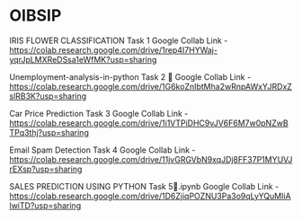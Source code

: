 # OIBSIP

IRIS FLOWER CLASSIFICATION Task 1
Google Collab Link - https://colab.research.google.com/drive/1rep4I7HYWaj-yqrJpLMXReDSsa1eWfMK?usp=sharing

Unemployment-analysis-in-python Task 2

Google Collab Link - https://colab.research.google.com/drive/1G6koZnIbtMha2wRnpAWxYJRDxZslRB3K?usp=sharing

Car Price Prediction Task 3
Google Collab Link - https://colab.research.google.com/drive/1i1VTPiDHC9vJV6F6M7w0pNZwBTPq3thj?usp=sharing

Email Spam Detection Task 4
Google Collab Link - https://colab.research.google.com/drive/11jvGRGVbN9xqJDj8FF37P1MYUVJrEXsp?usp=sharing

SALES PREDICTION USING PYTHON Task 5.ipynb
Google Collab Link - https://colab.research.google.com/drive/1D6ZjiqPOZNU3Pa3o9qLyYQuMIiAlwiTD?usp=sharing
